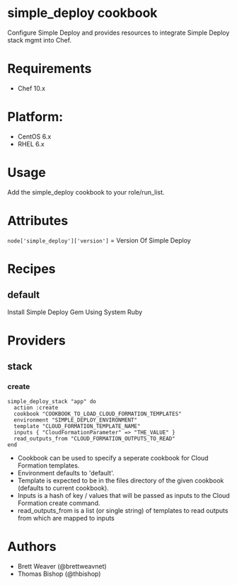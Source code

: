 # simple_deploy cookbook
Configure Simple Deploy and provides resources to integrate Simple Deploy stack mgmt into Chef.

# Requirements
* Chef 10.x

# Platform:
* CentOS 6.x
* RHEL 6.x

# Usage
Add the simple_deploy cookbook to your role/run_list.

# Attributes

```node['simple_deploy']['version']``` = Version Of Simple Deploy

# Recipes
## default
Install Simple Deploy Gem Using System Ruby

# Providers
## stack
### create

    simple_deploy_stack "app" do
      action :create
      cookbook "COOKBOOK_TO_LOAD_CLOUD_FORMATION_TEMPLATES"
      environment "SIMPLE_DEPLOY_ENVIRONMENT"
      template "CLOUD_FORMATION_TEMPLATE_NAME"
      inputs { "CloudFormationParameter" => "THE_VALUE" }
      read_outputs_from "CLOUD_FORMATION_OUTPUTS_TO_READ"
    end

* Cookbook can be used to specify a seperate cookbook for Cloud Formation templates.
* Environment defaults to 'default'.
* Template is expected to be in the files directory of the given cookbook (defaults to current cookbook).
* Inputs is a hash of key / values that will be passed as inputs to the Cloud Formation create command.
* read_outputs_from is a list (or single string) of templates to read outputs from which are mapped to inputs

# Authors
* Brett Weaver (@brettweavnet)
* Thomas Bishop (@thbishop)

